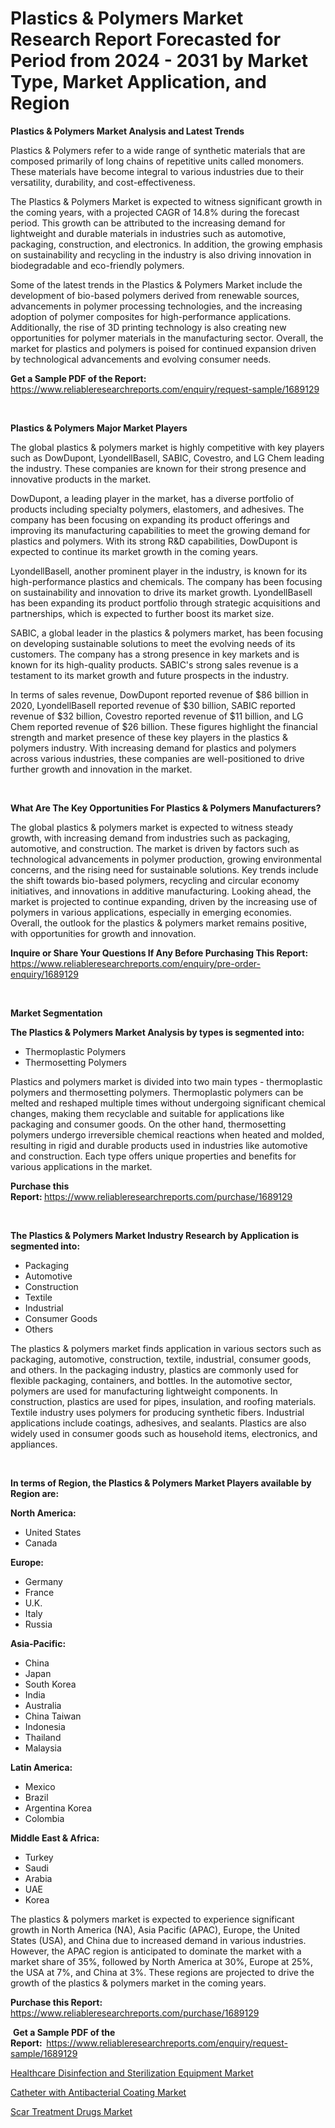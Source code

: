 <p><h1>Plastics & Polymers Market Research Report Forecasted for Period from 2024 -  2031 by Market Type, Market Application, and Region</h1></p><p><strong>Plastics & Polymers Market Analysis and Latest Trends</strong></p>
<p><p>Plastics & Polymers refer to a wide range of synthetic materials that are composed primarily of long chains of repetitive units called monomers. These materials have become integral to various industries due to their versatility, durability, and cost-effectiveness.</p><p>The Plastics & Polymers Market is expected to witness significant growth in the coming years, with a projected CAGR of 14.8% during the forecast period. This growth can be attributed to the increasing demand for lightweight and durable materials in industries such as automotive, packaging, construction, and electronics. In addition, the growing emphasis on sustainability and recycling in the industry is also driving innovation in biodegradable and eco-friendly polymers.</p><p>Some of the latest trends in the Plastics & Polymers Market include the development of bio-based polymers derived from renewable sources, advancements in polymer processing technologies, and the increasing adoption of polymer composites for high-performance applications. Additionally, the rise of 3D printing technology is also creating new opportunities for polymer materials in the manufacturing sector. Overall, the market for plastics and polymers is poised for continued expansion driven by technological advancements and evolving consumer needs.</p></p>
<p><strong>Get a Sample PDF of the Report:&nbsp;</strong> <a href="https://www.reliableresearchreports.com/enquiry/request-sample/1689129">https://www.reliableresearchreports.com/enquiry/request-sample/1689129</a></p>
<p>&nbsp;</p>
<p><strong>Plastics & Polymers Major Market Players</strong></p>
<p><p>The global plastics & polymers market is highly competitive with key players such as DowDupont, LyondellBasell, SABIC, Covestro, and LG Chem leading the industry. These companies are known for their strong presence and innovative products in the market.</p><p>DowDupont, a leading player in the market, has a diverse portfolio of products including specialty polymers, elastomers, and adhesives. The company has been focusing on expanding its product offerings and improving its manufacturing capabilities to meet the growing demand for plastics and polymers. With its strong R&D capabilities, DowDupont is expected to continue its market growth in the coming years.</p><p>LyondellBasell, another prominent player in the industry, is known for its high-performance plastics and chemicals. The company has been focusing on sustainability and innovation to drive its market growth. LyondellBasell has been expanding its product portfolio through strategic acquisitions and partnerships, which is expected to further boost its market size.</p><p>SABIC, a global leader in the plastics & polymers market, has been focusing on developing sustainable solutions to meet the evolving needs of its customers. The company has a strong presence in key markets and is known for its high-quality products. SABIC's strong sales revenue is a testament to its market growth and future prospects in the industry.</p><p>In terms of sales revenue, DowDupont reported revenue of $86 billion in 2020, LyondellBasell reported revenue of $30 billion, SABIC reported revenue of $32 billion, Covestro reported revenue of $11 billion, and LG Chem reported revenue of $26 billion. These figures highlight the financial strength and market presence of these key players in the plastics & polymers industry. With increasing demand for plastics and polymers across various industries, these companies are well-positioned to drive further growth and innovation in the market.</p></p>
<p>&nbsp;</p>
<p><strong>What Are The Key Opportunities For Plastics & Polymers Manufacturers?</strong></p>
<p><p>The global plastics & polymers market is expected to witness steady growth, with increasing demand from industries such as packaging, automotive, and construction. The market is driven by factors such as technological advancements in polymer production, growing environmental concerns, and the rising need for sustainable solutions. Key trends include the shift towards bio-based polymers, recycling and circular economy initiatives, and innovations in additive manufacturing. Looking ahead, the market is projected to continue expanding, driven by the increasing use of polymers in various applications, especially in emerging economies. Overall, the outlook for the plastics & polymers market remains positive, with opportunities for growth and innovation.</p></p>
<p><strong>Inquire or Share Your Questions If Any Before Purchasing This Report:</strong> <a href="https://www.reliableresearchreports.com/enquiry/pre-order-enquiry/1689129">https://www.reliableresearchreports.com/enquiry/pre-order-enquiry/1689129</a></p>
<p>&nbsp;</p>
<p><strong>Market Segmentation</strong></p>
<p><strong>The Plastics & Polymers Market Analysis by types is segmented into:</strong></p>
<p><ul><li>Thermoplastic Polymers</li><li>Thermosetting Polymers</li></ul></p>
<p><p>Plastics and polymers market is divided into two main types - thermoplastic polymers and thermosetting polymers. Thermoplastic polymers can be melted and reshaped multiple times without undergoing significant chemical changes, making them recyclable and suitable for applications like packaging and consumer goods. On the other hand, thermosetting polymers undergo irreversible chemical reactions when heated and molded, resulting in rigid and durable products used in industries like automotive and construction. Each type offers unique properties and benefits for various applications in the market.</p></p>
<p><strong>Purchase this Report:&nbsp;</strong><a href="https://www.reliableresearchreports.com/purchase/1689129">https://www.reliableresearchreports.com/purchase/1689129</a></p>
<p>&nbsp;</p>
<p><strong>The Plastics & Polymers Market Industry Research by Application is segmented into:</strong></p>
<p><ul><li>Packaging</li><li>Automotive</li><li>Construction</li><li>Textile</li><li>Industrial</li><li>Consumer Goods</li><li>Others</li></ul></p>
<p><p>The plastics & polymers market finds application in various sectors such as packaging, automotive, construction, textile, industrial, consumer goods, and others. In the packaging industry, plastics are commonly used for flexible packaging, containers, and bottles. In the automotive sector, polymers are used for manufacturing lightweight components. In construction, plastics are used for pipes, insulation, and roofing materials. Textile industry uses polymers for producing synthetic fibers. Industrial applications include coatings, adhesives, and sealants. Plastics are also widely used in consumer goods such as household items, electronics, and appliances.</p></p>
<p>&nbsp;</p>
<p><strong>In terms of Region, the Plastics & Polymers Market Players available by Region are:</strong></p>
<p>
    <p> <strong> North America: </strong>
        <ul>
            <li>United States</li>
            <li>Canada</li>
        </ul>
        </p> 
    <p> <strong> Europe: </strong>
        <ul>
            <li>Germany</li>
            <li>France</li>
            <li>U.K.</li>
            <li>Italy</li>
            <li>Russia</li>
        </ul>
        </p> 
    <p> <strong> Asia-Pacific: </strong>
        <ul>
            <li>China</li>
            <li>Japan</li>
            <li>South Korea</li>
            <li>India</li>
            <li>Australia</li>
            <li>China Taiwan</li>
            <li>Indonesia</li>
            <li>Thailand</li>
            <li>Malaysia</li>
        </ul>
        </p> 
    <p> <strong> Latin America: </strong>
        <ul>
            <li>Mexico</li>
            <li>Brazil</li>
            <li>Argentina Korea</li>
            <li>Colombia</li>
        </ul>
        </p> 
    <p> <strong> Middle East & Africa: </strong>
        <ul>
            <li>Turkey</li>
            <li>Saudi</li>
            <li>Arabia</li>
            <li>UAE</li>
            <li>Korea</li>
        </ul>
    </p>
    </p>
<p><p>The plastics & polymers market is expected to experience significant growth in North America (NA), Asia Pacific (APAC), Europe, the United States (USA), and China due to increased demand in various industries. However, the APAC region is anticipated to dominate the market with a market share of 35%, followed by North America at 30%, Europe at 25%, the USA at 7%, and China at 3%. These regions are projected to drive the growth of the plastics & polymers market in the coming years.</p></p>
<p><strong>Purchase this Report: </strong><a href="https://www.reliableresearchreports.com/purchase/1689129">https://www.reliableresearchreports.com/purchase/1689129</a></p>
<p>&nbsp;<strong>Get a Sample PDF of the Report:&nbsp;&nbsp;</strong><a href="https://www.reliableresearchreports.com/enquiry/request-sample/1689129">https://www.reliableresearchreports.com/enquiry/request-sample/1689129</a></p>
<p><strong></strong></p>
<p><p><a href="https://view.publitas.com/reportprime-1/healthcare-disinfection-and-sterilization-equipment-market-size-market-trends-and-growth-outlook-forecasted-for-period-from-2023-to-2030/">Healthcare Disinfection and Sterilization Equipment Market</a></p><p><a href="https://view.publitas.com/reportprime-1/catheter-with-antibacterial-coating-market-size-growth-outlook-from-2023-to-2030-projecting-at-markets-trends-analysis-by-application-regional-outlook-and-revenue/">Catheter with Antibacterial Coating Market</a></p><p><a href="https://view.publitas.com/reportprime-1/scar-treatment-drugs-market-research-report-forecasted-for-period-from-2023-2030-by-market-type-market-application-and-region/">Scar Treatment Drugs Market</a></p></p>